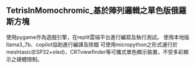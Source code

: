 ## TetrisInMomochromic_基於陣列邏輯之單色版俄羅斯方塊
使用pygame作為遊戲引擎，在replit雲端平台進行編寫及執行測試。
使用本地版llama3_7b、copilot協助進行編譯及除錯
可使用micropython之形式運行於meshtasic(ESP32+oled)、CRTviewfinder等可攜式單色顯示裝置，不受多彩顯示之硬體限制。
